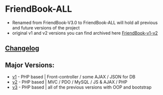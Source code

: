 # FriendBook-ALL
- Renamed from FriendBook-V3.0 to FriendBook-ALL will hold all previous and future versions of the project
- original v1 and v2 versions you can find archived here [FriendBook-v1-v2](https://github.com/svetoslav-vladov/FriendBook-v1-v2)

## [Changelog](./CHANGELOG.md)

## Major Versions:
- [v1](./v1/) - PHP based | Front-controller / some AJAX / JSON for DB
- [v2](./v2/) - PHP based | MVC / PDO / MySQL / JS & AJAX / PHP
- [v3](./v3/) - PHP based | all of the previous versions with OOP and bootstrap


